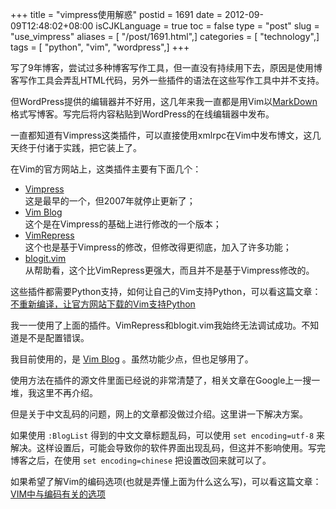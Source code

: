 +++
title = "vimpress使用解惑"
postid = 1691
date = 2012-09-09T12:48:02+08:00
isCJKLanguage = true
toc = false
type = "post"
slug = "use_vimpress"
aliases = [ "/post/1691.html",]
categories = [ "technology",]
tags = [ "python", "vim", "wordpress",]
+++


写了9年博客，尝试过多种博客写作工具，但一直没有持续用下去，原因是使用博客写作工具会弄乱HTML代码，另外一些插件的语法在这些写作工具中并不支持。

但WordPress提供的编辑器并不好用，这几年来我一直都是用Vim以[MarkDown](http://daringfireball.net/projects/markdown/)格式写博客。写完后将内容粘贴到WordPress的在线编辑器中发布。

一直都知道有Vimpress这类插件，可以直接使用xmlrpc在Vim中发布博文，这几天终于付诸于实践，把它装上了。

在Vim的官方网站上，这类插件主要有下面几个：

-   [Vimpress](http://www.vim.org/scripts/script.php?script_id=1953)  
    这是最早的一个，但2007年就停止更新了；
-   [Vim Blog](http://www.vim.org/scripts/script.php?script_id=3475)  
    这个是在Vimpress的基础上进行修改的一个版本；
-   [VimRepress](http://www.vim.org/scripts/script.php?script_id=3510)  
    这个也是基于Vimpress的修改，但修改得更彻底，加入了许多功能；
-   [blogit.vim](http://www.vim.org/scripts/script.php?script_id=2582)  
    从帮助看，这个比VimRepress更强大，而且并不是基于Vimpress修改的。

这些插件都需要Python支持，如何让自己的Vim支持Python，可以看这篇文章：[不重新编译，让官方网站下载的Vim支持Python](https://blog.zengrong.net/post/1690.html)

<!--more-->  

我一一使用了上面的插件。VimRepress和blogit.vim我始终无法调试成功。不知道是不是配置错误。

我目前使用的，是 [Vim Blog](http://www.vim.org/scripts/script.php?script_id=3475) 。虽然功能少点，但也足够用了。

使用方法在插件的源文件里面已经说的非常清楚了，相关文章在Google上一搜一堆，我这里不再介绍。

但是关于中文乱码的问题，网上的文章都没做过介绍。这里讲一下解决方案。

如果使用 `:BlogList` 得到的中文文章标题乱码，可以使用 `set encoding=utf-8` 来解决。这样设置后，可能会导致你的软件界面出现乱码，但这并不影响使用。写完博客之后，在使用 `set encoding=chinese` 把设置改回来就可以了。

如果希望了解Vim的编码选项(也就是弄懂上面为什么这么写)，可以看这篇文章：[VIM中与编码有关的选项](https://blog.zengrong.net/post/1023.html)


